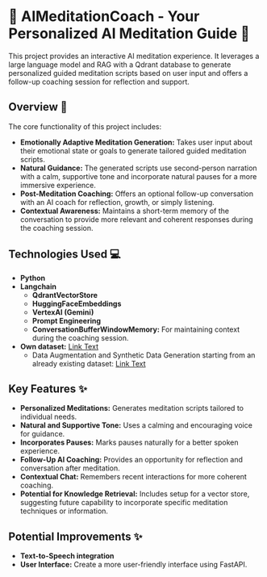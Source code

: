 # 🧘 AIMeditationCoach - Your Personalized AI Meditation Guide 🧠

This project provides an interactive AI meditation experience. It leverages a large language model and RAG with a Qdrant database to generate personalized guided meditation scripts based on user input and offers a follow-up coaching session for reflection and support.

## Overview 🧐

The core functionality of this project includes:

* **Emotionally Adaptive Meditation Generation:** Takes user input about their emotional state or goals to generate tailored guided meditation scripts.
* **Natural Guidance:** The generated scripts use second-person narration with a calm, supportive tone and incorporate natural pauses for a more immersive experience.
* **Post-Meditation Coaching:** Offers an optional follow-up conversation with an AI coach for reflection, growth, or simply listening.
* **Contextual Awareness:** Maintains a short-term memory of the conversation to provide more relevant and coherent responses during the coaching session.

## Technologies Used 💻

* **Python**
* **Langchain**
    * **QdrantVectorStore**
    * **HuggingFaceEmbeddings**
    * **VertexAI (Gemini)**
    * **Prompt Engineering**
    * **ConversationBufferWindowMemory:** For maintaining context during the coaching session.
* **Own dataset:** [Link Text](https://huggingface.co/datasets/AlbertoB12/GuidedMeditations1)
  * Data Augmentation and Synthetic Data Generation starting from an already existing dataset: [Link Text](https://huggingface.co/datasets/BuildaByte/Meditation-miniset-v0.1)

## Key Features ✨

* **Personalized Meditations:** Generates meditation scripts tailored to individual needs.
* **Natural and Supportive Tone:** Uses a calming and encouraging voice for guidance.
* **Incorporates Pauses:** Marks pauses naturally for a better spoken experience.
* **Follow-Up AI Coaching:** Provides an opportunity for reflection and conversation after meditation.
* **Contextual Chat:** Remembers recent interactions for more coherent coaching.
* **Potential for Knowledge Retrieval:** Includes setup for a vector store, suggesting future capability to incorporate specific meditation techniques or information.

## Potential Improvements ✨

* **Text-to-Speech integration**
* **User Interface:** Create a more user-friendly interface using FastAPI.
